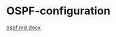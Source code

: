 # OSPF-configuration

[ospf.md.docx](https://github.com/user-attachments/files/16647683/ospf.md.docx)

